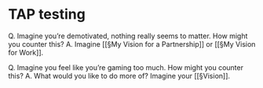 # TAP testing
Q. Imagine you’re demotivated, nothing really seems to matter. How might you counter this?
A. Imagine [[§My Vision for a Partnership]] or [[§My Vision for Work]].

Q. Imagine you feel like you’re gaming too much. How might you counter this?
A. What would you like to do more of? Imagine your [[§Vision]].

<!-- #anki/deck/TAPs -->

<!-- {BearID:B589581A-D73E-45D8-83DB-AD3162693DF4-14476-0000031C52CCF098} -->
